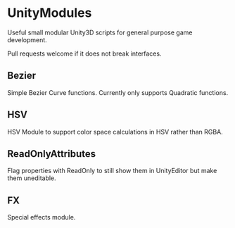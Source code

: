 # UnityModules

Useful small modular Unity3D scripts for general purpose game development.

Pull requests welcome if it does not break interfaces.

## Bezier
Simple Bezier Curve functions.
Currently only supports Quadratic functions.

## HSV
HSV Module to support color space calculations in HSV rather than RGBA.


## ReadOnlyAttributes
Flag properties with ReadOnly to still show them in UnityEditor but make them uneditable.

## FX

Special effects module.





